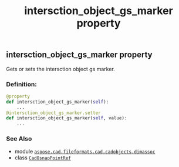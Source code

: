 ﻿---
title: intersction_object_gs_marker property
second_title: Aspose.CAD for Python via .NET API References
description: 
type: docs
weight: 80
url: /python-net/aspose.cad.fileformats.cad.cadobjects.dimassoc/cadosnappointref/intersction_object_gs_marker/
is_root: false
---

## intersction_object_gs_marker property


Gets or sets the intersction object gs marker.
### Definition:
```python
@property
def intersction_object_gs_marker(self):
    ...
@intersction_object_gs_marker.setter
def intersction_object_gs_marker(self, value):
    ...
```

### See Also
* module [`aspose.cad.fileformats.cad.cadobjects.dimassoc`](../../)
* class [`CadOsnapPointRef`](/cad/python-net/aspose.cad.fileformats.cad.cadobjects.dimassoc/cadosnappointref)
